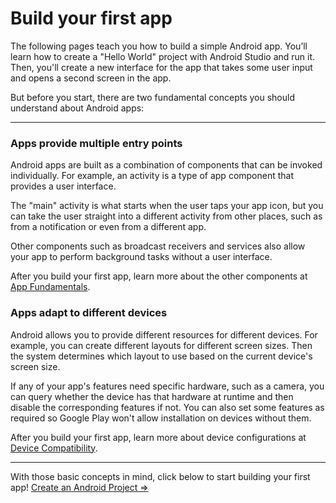 # Build your first app
The following pages teach you how to build a simple Android app. You’ll learn how to create a "Hello World" project with Android Studio and run it. Then, you'll create a new interface for the app that takes some user input and opens a second screen in the app.

But before you start, there are two fundamental concepts you should understand about Android apps:

-----------------------------------------------------------------------------------------------------
### Apps provide multiple entry points
Android apps are built as a combination of components that can be invoked individually. For example, an activity is a type of app component that provides a user interface.

The "main" activity is what starts when the user taps your app icon, but you can take the user straight into a different activity from other places, such as from a notification or even from a different app.

Other components such as broadcast receivers and services also allow your app to perform background tasks without a user interface.

After you build your first app, learn more about the other components at [App Fundamentals](https://developer.android.com/guide/components/fundamentals.html).

### Apps adapt to different devices
Android allows you to provide different resources for different devices. For example, you can create different layouts for different screen sizes. Then the system determines which layout to use based on the current device's screen size.

If any of your app's features need specific hardware, such as a camera, you can query whether the device has that hardware at runtime and then disable the corresponding features if not. You can also set some features as required so Google Play won't allow installation on devices without them.

After you build your first app, learn more about device configurations at [Device Compatibility](https://developer.android.com/guide/practices/compatibility.html).

-----------------------------------------------------------------------------------------------------

With those basic concepts in mind, click below to start building your first app! [Create an Android Project =>](https://developer.android.com/training/basics/firstapp/creating-project)

